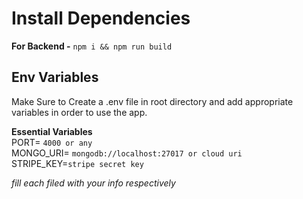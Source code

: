 ﻿# Install Dependencies

**For Backend -** `npm i && npm run build`

## Env Variables

Make Sure to Create a .env file in root directory and add appropriate variables in order to use the app.

**Essential Variables**  
PORT=  `4000 or any`  
MONGO_URI=  `mongodb://localhost:27017 or cloud uri`  
STRIPE_KEY=`stripe secret key` 

_fill each filed with your info respectively_
